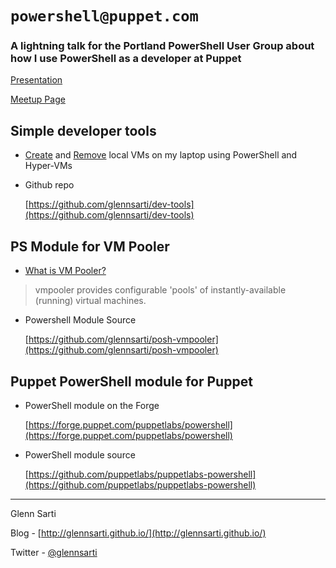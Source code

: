 # `powershell@puppet.com`

### A lightning talk for the Portland PowerShell User Group about how I use PowerShell as a developer at Puppet

[Presentation](https://speakerdeck.com/glennsarti/powershell-at-puppet-dot-com)

[Meetup Page](https://www.meetup.com/PDX-PowerShell-User-Group/events/234158646/)

## Simple developer tools

- [Create](https://github.com/glennsarti/dev-tools/blob/master/CreateVM.ps1) and [Remove](https://github.com/glennsarti/dev-tools/blob/master/RemoveVM.ps1) local VMs on my laptop using PowerShell and Hyper-VMs

- Github repo

  [https://github.com/glennsarti/dev-tools](https://github.com/glennsarti/dev-tools)


## PS Module for VM Pooler

-  [What is VM Pooler?](https://github.com/puppetlabs/vmpooler)

  > vmpooler provides configurable 'pools' of instantly-available (running) virtual machines.

- Powershell Module Source

  [https://github.com/glennsarti/posh-vmpooler](https://github.com/glennsarti/posh-vmpooler)


## Puppet PowerShell module for Puppet

- PowerShell module on the Forge

  [https://forge.puppet.com/puppetlabs/powershell](https://forge.puppet.com/puppetlabs/powershell)

- PowerShell module source

  [https://github.com/puppetlabs/puppetlabs-powershell](https://github.com/puppetlabs/puppetlabs-powershell)

---

Glenn Sarti

Blog - [http://glennsarti.github.io/](http://glennsarti.github.io/)

Twitter - [@glennsarti](https://twitter.com/GlennSarti)
